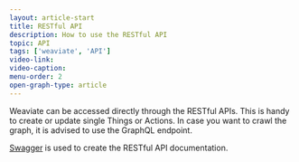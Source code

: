 ```yaml
---
layout: article-start
title: RESTful API
description: How to use the RESTful API
topic: API
tags: ['weaviate', 'API']
video-link: 
video-caption: 
menu-order: 2
open-graph-type: article
---
```


Weaviate can be accessed directly through the RESTful APIs. This is handy to create or update single Things or Actions. In case you want to crawl the graph, it is advised to use the GraphQL endpoint.

[Swagger](https://swagger.io) is used to create the RESTful API documentation.